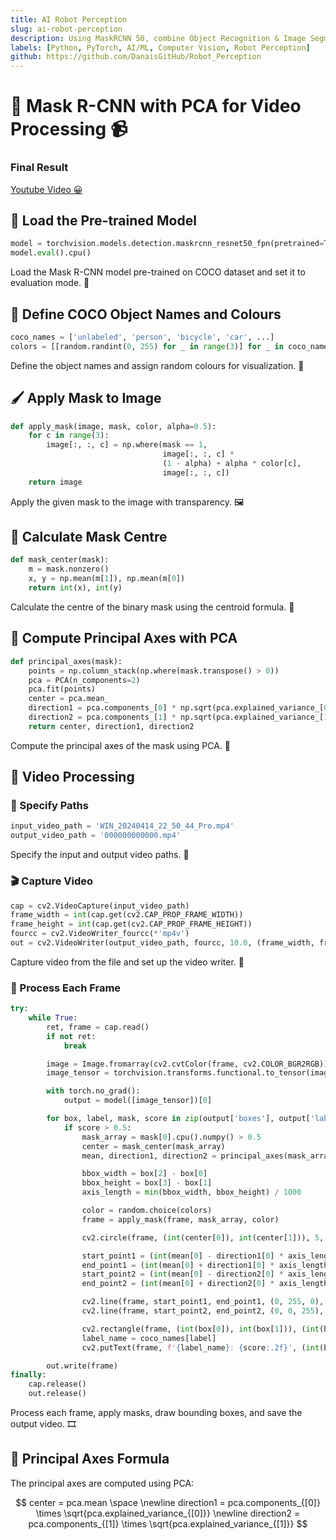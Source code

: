 ```yaml
---
title: AI Robot Perception
slug: ai-robot-perception
description: Using MaskRCNN 50, combine Object Recognition & Image Segmentation & PCA from 1 AI model 
labels: [Python, PyTorch, AI/ML, Computer Vision, Robot Perception]
github: https://github.com/DanaisGitHub/Robot_Perception
---
```


# 🎉 Mask R-CNN with PCA for Video Processing 📹

### Final Result


[Youtube Video 😀](https://youtu.be/tYTFxwDruac)

## 🚀 Load the Pre-trained Model

```python
model = torchvision.models.detection.maskrcnn_resnet50_fpn(pretrained=True)
model.eval().cpu()

```

Load the Mask R-CNN model pre-trained on COCO dataset and set it to evaluation mode. 🧠

## 🌈 Define COCO Object Names and Colours

```python
coco_names = ['unlabeled', 'person', 'bicycle', 'car', ...]
colors = [[random.randint(0, 255) for _ in range(3)] for _ in coco_names]

```

Define the object names and assign random colours for visualization. 🎨

## 🖌️ Apply Mask to Image

```python
def apply_mask(image, mask, color, alpha=0.5):
    for c in range(3):
        image[:, :, c] = np.where(mask == 1,
                                  image[:, :, c] *
                                  (1 - alpha) + alpha * color[c],
                                  image[:, :, c])
    return image
```

Apply the given mask to the image with transparency. 🖼️

## 📍 Calculate Mask Centre

```python
def mask_center(mask):
    m = mask.nonzero()
    x, y = np.mean(m[1]), np.mean(m[0])
    return int(x), int(y)
```

Calculate the centre of the binary mask using the centroid formula. 📏

## 📐 Compute Principal Axes with PCA

```python
def principal_axes(mask):
    points = np.column_stack(np.where(mask.transpose() > 0))
    pca = PCA(n_components=2)
    pca.fit(points)
    center = pca.mean_
    direction1 = pca.components_[0] * np.sqrt(pca.explained_variance_[0])
    direction2 = pca.components_[1] * np.sqrt(pca.explained_variance_[1])
    return center, direction1, direction2
```

Compute the principal axes of the mask using PCA. 🧮

## 🎥 Video Processing

### 📂 Specify Paths

```python
input_video_path = 'WIN_20240414_22_50_44_Pro.mp4'
output_video_path = '000000000000.mp4'
```

Specify the input and output video paths. 📁

### 🎬 Capture Video

```python
cap = cv2.VideoCapture(input_video_path)
frame_width = int(cap.get(cv2.CAP_PROP_FRAME_WIDTH))
frame_height = int(cap.get(cv2.CAP_PROP_FRAME_HEIGHT))
fourcc = cv2.VideoWriter_fourcc(*'mp4v')
out = cv2.VideoWriter(output_video_path, fourcc, 10.0, (frame_width, frame_height))

```

Capture video from the file and set up the video writer. 🎥

### 🔄 Process Each Frame

```python
try:
    while True:
        ret, frame = cap.read()
        if not ret:
            break

        image = Image.fromarray(cv2.cvtColor(frame, cv2.COLOR_BGR2RGB))
        image_tensor = torchvision.transforms.functional.to_tensor(image).cpu()

        with torch.no_grad():
            output = model([image_tensor])[0]

        for box, label, mask, score in zip(output['boxes'], output['labels'], output['masks'], output['scores']):
            if score > 0.5:
                mask_array = mask[0].cpu().numpy() > 0.5
                center = mask_center(mask_array)
                mean, direction1, direction2 = principal_axes(mask_array)

                bbox_width = box[2] - box[0]
                bbox_height = box[3] - box[1]
                axis_length = min(bbox_width, bbox_height) / 1000

                color = random.choice(colors)
                frame = apply_mask(frame, mask_array, color)

                cv2.circle(frame, (int(center[0]), int(center[1])), 5, (255, 0, 0), -1)

                start_point1 = (int(mean[0] - direction1[0] * axis_length), int(mean[1] - direction1[1] * axis_length))
                end_point1 = (int(mean[0] + direction1[0] * axis_length), int(mean[1] + direction1[1] * axis_length))
                start_point2 = (int(mean[0] - direction2[0] * axis_length), int(mean[1] - direction2[1] * axis_length))
                end_point2 = (int(mean[0] + direction2[0] * axis_length), int(mean[1] + direction2[1] * axis_length))

                cv2.line(frame, start_point1, end_point1, (0, 255, 0), 2)
                cv2.line(frame, start_point2, end_point2, (0, 0, 255), 2)

                cv2.rectangle(frame, (int(box[0]), int(box[1])), (int(box[2]), int(box[3])), color, 2)
                label_name = coco_names[label]
                cv2.putText(frame, f'{label_name}: {score:.2f}', (int(box[0]), int(box[1]-5)), cv2.FONT_HERSHEY_SIMPLEX, 0.5, color, 2)

        out.write(frame)
finally:
    cap.release()
    out.release()

```

Process each frame, apply masks, draw bounding boxes, and save the output video. 🎞️

## **📏 Principal Axes Formula**

The principal axes are computed using PCA:

$$
center = pca.mean
\space \newline
direction1 = pca.components_{[0]} \times \sqrt{pca.explained_variance_{[0]}}
\newline
direction2 = pca.components_{[1]} \times \sqrt{pca.explained_variance_{[1]}}
$$